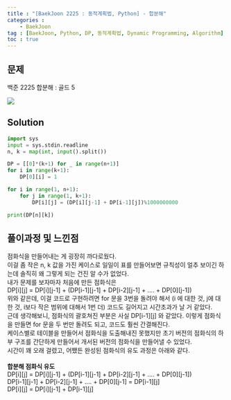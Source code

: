 ```yaml
---
title : "[BaekJoon 2225 : 동적계획법, Python] - 합분해"
categories : 
    - BaekJoon
tag : [BaekJoon, Python, DP, 동적계획법, Dynamic Programming, Algorithm]
toc : true
---
```

## **문제**
백준 2225 합분해 : 골드 5

<img src="https://user-images.githubusercontent.com/92680829/139958017-71c963da-72a9-4f6f-9304-ddafc9f5c85c.png" />

## **Solution**

```python
import sys
input = sys.stdin.readline
n, k = map(int, input().split())

DP = [[0]*(k+1) for _ in range(n+1)]    
for i in range(k+1):
    DP[0][i] = 1

for i in range(1, n+1):
    for j in range(1, k+1):
        DP[i][j] = (DP[i][j-1] + DP[i-1][j])%1000000000

print(DP[n][k])

```

## **풀이과정 및 느낀점**
점화식을 만들어내는 게 굉장히 까다로웠다. 
<br/>
이걸 좀 작은 n, k 값을 가진 케이스로 일일이 표를 만들어보면 규칙성이 얼추 보이긴 하는데 솔직히 왜 그렇게 되는 건진 알 수가 없었다.
<br/>
내가 문제를 보자마자 처음에 만든 점화식은
<br/>
DP[i][j] = DP[i][j-1] + (DP[i-1][j-1] + DP[i-2][j-1] + .... + DP[0][j-1])
<br/>
위와 같은데, 이걸 코드로 구현하려면 for 문을 3번을 돌려야 해서 (i 에 대한 것, j에 대한 것, i보다 작은 범위에 대해서 1번 더) 코드도 길어지고 시간초과가 날 거 같았다.
<br/>
근데 생각해보니, 점화식의 괄호쳐진 부분은 사실 DP[i-1][j] 와 같았다. 이렇게 점화식을 만들면 for 문을 두 번만 돌려도 되고, 코드도 훨씬 간결해진다.
<br/>
케이스별로 테이블을 만들어서 점화식을 도출해내진 못했지만 초기 버전의 점화식의 하부 구조를 간단하게 만들어서 개서된 버전의 점화식을 만들어낼 수 있었다.
<br/>
시간이 꽤 오래 걸렸고, 어쨌든 완성된 점화식의 유도 과정은 아래와 같다.
<br/>
<br/>
**합분해 점화식 유도**
<br/>
DP[i][j] = DP[i][j-1] + (DP[i-1][j-1] + DP[i-2][j-1] + .... + DP[0][j-1])
<br/>
DP[i-1][j-1] + DP[i-2][j-1] + .... + DP[0][j-1] = DP[i-1][j]
<br/>
DP[i][j] = DP[i][j-1] + DP[i-1][j]

